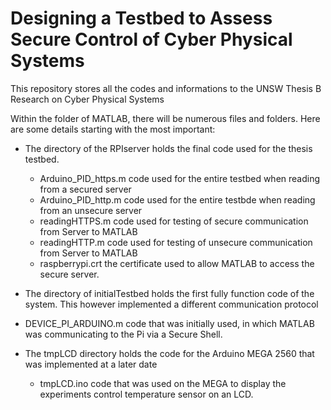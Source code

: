 # Designing a Testbed to Assess Secure Control of Cyber Physical Systems
This repository stores all the codes and informations to the UNSW Thesis B Research on Cyber Physical Systems

Within the folder of MATLAB, there will be numerous files and folders. 
Here are some details starting with the most important:

- The directory of the RPIserver holds the final code used for the thesis testbed.
  - Arduino_PID_https.m     code used for the entire testbed when reading from a secured server
  - Arduino_PID_http.m      code used for the entire testbde when reading from an unsecure server
  - readingHTTPS.m          code used for testing of secure communication from Server to MATLAB
  - readingHTTP.m           code used for testing of unsecure communication from Server to MATLAB
  - raspberrypi.crt         the certificate used to allow MATLAB to access the secure server.
  
-  The directory of initialTestbed holds the first fully function code of the system. This however implemented a different communication protocol
  - DEVICE_PI_ARDUINO.m     code that was initially used, in which MATLAB was communicating to the Pi via a Secure Shell.
  
- The tmpLCD directory holds the code for the Arduino MEGA 2560 that was implemented at a later date
  - tmpLCD.ino              code that was used on the MEGA to display the experiments control temperature sensor on an LCD.
  
  
  


